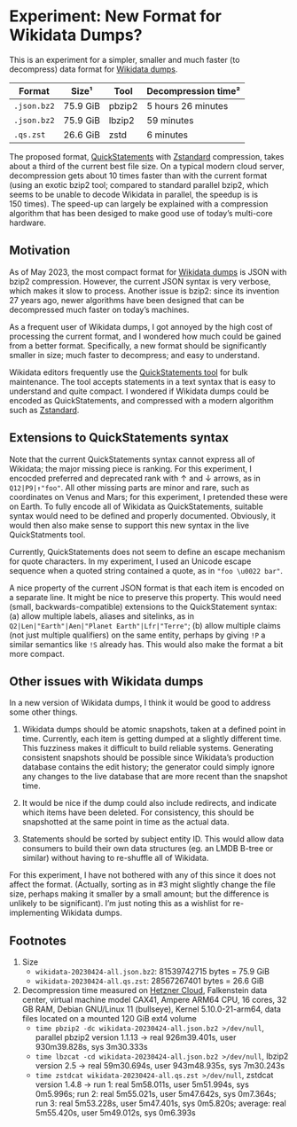 # Experiment: New Format for Wikidata Dumps?

This is an experiment for a simpler, smaller and much faster (to decompress)
data format for [Wikidata dumps](https://www.wikidata.org/wiki/Wikidata:Database_download).

| Format      |     Size¹ | Tool   |   Decompression time² |
|-------------|-----------|--------|-----------------------|
| `.json.bz2` |  75.9 GiB | pbzip2 |    5 hours 26 minutes |
| `.json.bz2` |  75.9 GiB | lbzip2 |            59 minutes |
| `.qs.zst`   |  26.6 GiB | zstd   |             6 minutes |


The proposed format,
[QuickStatements](https://www.wikidata.org/wiki/Help:QuickStatements)
with [Zstandard](https://en.wikipedia.org/wiki/Zstd) compression, takes
about a third of the current best file size. On a typical modern cloud
server, decompression gets about 10 times faster than with the current
format (using an exotic bzip2 tool; compared to standard parallel bzip2,
which seems to be unable to decode Wikidata in parallel, the speedup is
is 150 times). The speed-up can largely be explained with a compression
algorithm that has been desiged to make good use of today’s multi-core
hardware.


## Motivation

As of May 2023, the most compact format for [Wikidata
dumps](https://dumps.wikimedia.org/wikidatawiki/entities/20230424/) is
JSON with bzip2 compression.  However, the current JSON syntax is very
verbose, which makes it slow to process. Another issue is bzip2: since
its invention 27 years ago, newer algorithms have been designed that
can be decompressed much faster on today’s machines.

As a frequent user of Wikidata dumps, I got annoyed by the high cost of
processing the current format, and I wondered how much could be gained
from a better format. Specifically, a new format should be significantly
smaller in size; much faster to decompress; and easy to understand.

Wikidata editors frequently use the [QuickStatements
tool](https://www.wikidata.org/wiki/Help:QuickStatements) for bulk
maintenance. The tool accepts statements in a text syntax that is easy
to understand and quite compact. I wondered if Wikidata dumps could be
encoded as QuickStatements, and compressed with a modern algorithm
such as [Zstandard](https://en.wikipedia.org/wiki/Zstd).


## Extensions to QuickStatements syntax

Note that the current QuickStatements syntax cannot express all of
Wikidata; the major missing piece is ranking. For this experiment, I
encocded preferred and deprecated rank with ↑ and ↓ arrows, as in
`Q12|P9|↑"foo"`. All other missing parts are minor and rare, such as
coordinates on Venus and Mars; for this experiment, I pretended these
were on Earth. To fully encode all of Wikidata as QuickStatements,
suitable syntax would need to be defined and properly documented.
Obviously, it would then also make sense to support this new syntax
in the live QuickStatments tool.

Currently, QuickStatements does not seem to define an escape mechanism
for quote characters. In my experiment, I used an Unicode escape sequence
when a quoted string contained a quote, as in `"foo \u0022 bar"`.

A nice property of the current JSON format is that each item is encoded
on a separate line. It might be nice to preserve this property. This would
need (small, backwards-compatible) extensions to the QuickStatement syntax:
(a) allow multiple labels, aliases
and sitelinks, as in `Q2|Len|"Earth"|Aen|"Planet Earth"|Lfr|"Terre"`;
(b) allow multiple claims (not just multiple qualifiers) on the same
entity, perhaps by giving `!P` a similar semantics like `!S` already has.
This would also make the format a bit more compact.

## Other issues with Wikidata dumps

In a new version of Wikidata dumps, I think it would be good to
address some other things.

1. Wikidata dumps should be atomic snapshots, taken at a defined point
in time. Currently, each item is getting dumped at a slightly different
time. This fuzziness makes it difficult to build reliable systems.
Generating consistent snapshots should be possible since Wikidata’s
production database contains the edit history; the generator could simply
ignore any changes to the live database that are more recent than
the snapshot time.

2. It would be nice if the dump could also include redirects, and indicate
which items have been deleted. For consistency, this should be snapshotted
at the same point in time as the actual data.

3. Statements should be sorted by subject entity ID. This would
allow data consumers to build their own data structures (eg. an LMDB
B-tree or similar) without having to re-shuffle all of Wikidata.

For this experiment, I have not bothered with any of this since it does
not affect the format. (Actually, sorting as in #3 might slightly
change the file size, perhaps making it smaller by a small amount;
but the difference is unlikely to be significant). I’m just noting this
as a wishlist for re-implementing Wikidata dumps.


## Footnotes

1. Size
    * `wikidata-20230424-all.json.bz2`: 81539742715 bytes = 75.9 GiB
	* `wikidata-20230424-all.qs.zst`: 28567267401 bytes = 26.6 GiB
2. Decompression time measured on [Hetzner Cloud](https://www.hetzner.com/cloud), Falkenstein data center, virtual machine model CAX41, Ampere ARM64 CPU, 16 cores, 32 GB RAM, Debian GNU/Linux 11 (bullseye), Kernel 5.10.0-21-arm64, data files located on a mounted 120 GiB ext4 volume
    * `time pbzip2 -dc wikidata-20230424-all.json.bz2 >/dev/null`, parallel pbzip2 version 1.1.13 → real 926m39.401s, user 930m39.828s, sys 3m30.333s
	* `time lbzcat -cd wikidata-20230424-all.json.bz2 >/dev/null`, lbzip2 version 2.5 → real 59m30.694s, user 943m48.935s, sys 7m30.243s
    * `time zstdcat wikidata-20230424-all.qs.zst >/dev/null`, zstdcat version 1.4.8 → run 1: real 5m58.011s, user 5m51.994s, sys 0m5.996s;
	run 2: real 5m55.021s, user 5m47.642s, sys 0m7.364s;
	run 3: real 5m53.228s, user 5m47.401s, sys 0m5.820s;
	average: real 5m55.420s, user 5m49.012s, sys 0m6.393s
